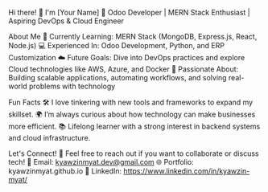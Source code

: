 Hi there! 👋 I'm [Your Name]
🚀 Odoo Developer | MERN Stack Enthusiast | Aspiring DevOps & Cloud Engineer

About Me
🌱 Currently Learning: MERN Stack (MongoDB, Express.js, React, Node.js)
💻 Experienced In: Odoo Development, Python, and ERP Customization
☁️ Future Goals: Dive into DevOps practices and explore Cloud technologies like AWS, Azure, and Docker
🎯 Passionate About: Building scalable applications, automating workflows, and solving real-world problems with technology

Fun Facts
🛠️ I love tinkering with new tools and frameworks to expand my skillset.
🌍 I’m always curious about how technology can make businesses more efficient.
📚 Lifelong learner with a strong interest in backend systems and cloud infrastructure.

Let's Connect!
💬 Feel free to reach out if you want to collaborate or discuss tech!
📧 Email: kyawzinmyat.dev@gmail.com
🌐 Portfolio: kyawzinmyat.github.io
💼 LinkedIn: https://www.linkedin.com/in/kyawzin-myat/
